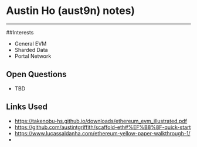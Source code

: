# Austin Ho (aust9n) notes)

---

##Interests
- General EVM
- Sharded Data
- Portal Network

## Open Questions 

- TBD


## Links Used
- https://takenobu-hs.github.io/downloads/ethereum_evm_illustrated.pdf
- https://github.com/austintgriffith/scaffold-eth#%EF%B8%8F-quick-start
- https://www.lucassaldanha.com/ethereum-yellow-paper-walkthrough-1/
- 
